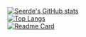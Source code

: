 [![Seerde's GitHub stats](https://github-readme-stats.vercel.app/api?username=seerde&theme=radical)](https://github.com/seerde)  
[![Top Langs](https://github-readme-stats.vercel.app/api/top-langs/?username=seerde&theme=radical&layout=compact)](https://github.com/seerde)  
[![Readme Card](https://github-readme-stats.vercel.app/api/pin/?username=seerde&theme=radical&repo=Project-1)](https://github.com/seerde/Project-1)

